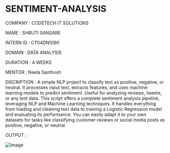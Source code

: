 # SENTIMENT-ANALYSIS

COMPANY : CODETECH IT SOLUTIONS

NAME : SHRUTI SANSARE

INTERN ID : CT04DN1090

DOMAIN : DATA ANALYSIS 

DURATION : 4 WEEKS

MENTOR : Neela Santhosh

DISCRIPTION :
A simple NLP project to classify text as positive, negative, or neutral. It processes input text, extracts features, and uses machine learning models to predict sentiment. Useful for analyzing reviews, tweets, or any text data.
This script offers a complete sentiment analysis pipeline, leveraging NLP and Machine Learning techniques. It handles everything from loading and cleaning text data to training a Logistic Regression model and evaluating its performance. You can easily adapt it to your own datasets for tasks like classifying customer reviews or social media posts as positive, negative, or neutral.

OUTPUT : 

![Image](https://github.com/user-attachments/assets/db450efa-f9b1-41f0-b0f9-92bc59cbb0e7)
